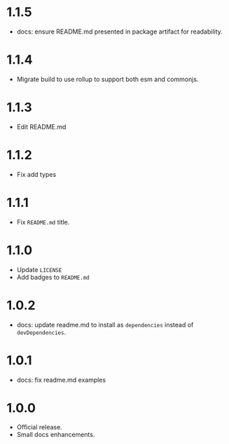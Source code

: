 # 1.1.5

- docs: ensure README.md presented in package artifact for readability.

# 1.1.4

- Migrate build to use rollup to support both esm and commonjs.

# 1.1.3

- Edit README.md

# 1.1.2

- Fix add types

# 1.1.1

- Fix `README.md` title.

# 1.1.0

- Update `LICENSE`
- Add badges to `README.md`

# 1.0.2

- docs: update readme.md to install as `dependencies` instead of `devDependencies`.

# 1.0.1

- docs: fix readme.md examples

# 1.0.0

- Official release.
- Small docs enhancements.
